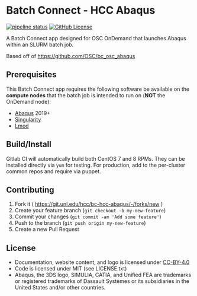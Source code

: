 # Batch Connect - HCC Abaqus

[![pipeline status](https://git.unl.edu/hcc/bc-hcc-abaqus/badges/master/pipeline.svg)](https://git.unl.edu/hcc/bc-hcc-abaqus/-/commits/master)
[![GitHub License](https://img.shields.io/badge/license-MIT-green.svg)](https://opensource.org/licenses/MIT)

A Batch Connect app designed for OSC OnDemand that launches Abaqus within an
SLURM batch job.

Based off of https://github.com/OSC/bc_osc_abaqus

## Prerequisites

This Batch Connect app requires the following software be available on the
**compute nodes** that the batch job is intended to run on (**NOT** the
OnDemand node):

- [Abaqus] 2019+
- [Singularity]
- [Lmod]

[Abaqus]: https://www.3ds.com/products-services/simulia/products/abaqus/abaquscae/
[Singularity]: https://sylabs.io/singularity/
[Xfce Desktop]: https://xfce.org/
[Lmod]: https://www.tacc.utexas.edu/research-development/tacc-projects/lmod

## Build/Install

Gitlab CI will automatically build both CentOS 7 and 8 RPMs.
They can be installed directly via `yum` for testing.
For production, add to the per-cluster common repos and require via puppet.

## Contributing

1. Fork it ( https://git.unl.edu/hcc/bc-hcc-abaqus/-/forks/new )
2. Create your feature branch (`git checkout -b my-new-feature`)
3. Commit your changes (`git commit -am 'Add some feature'`)
4. Push to the branch (`git push origin my-new-feature`)
5. Create a new Pull Request

## License

* Documentation, website content, and logo is licensed under
  [CC-BY-4.0](https://creativecommons.org/licenses/by/4.0/)
* Code is licensed under MIT (see LICENSE.txt)
* Abaqus, the 3DS logo, SIMULIA, CATIA, and Unified FEA are trademarks or registered trademarks of Dassault Systèmes or its subsidiaries in the United States and/or other countries.
